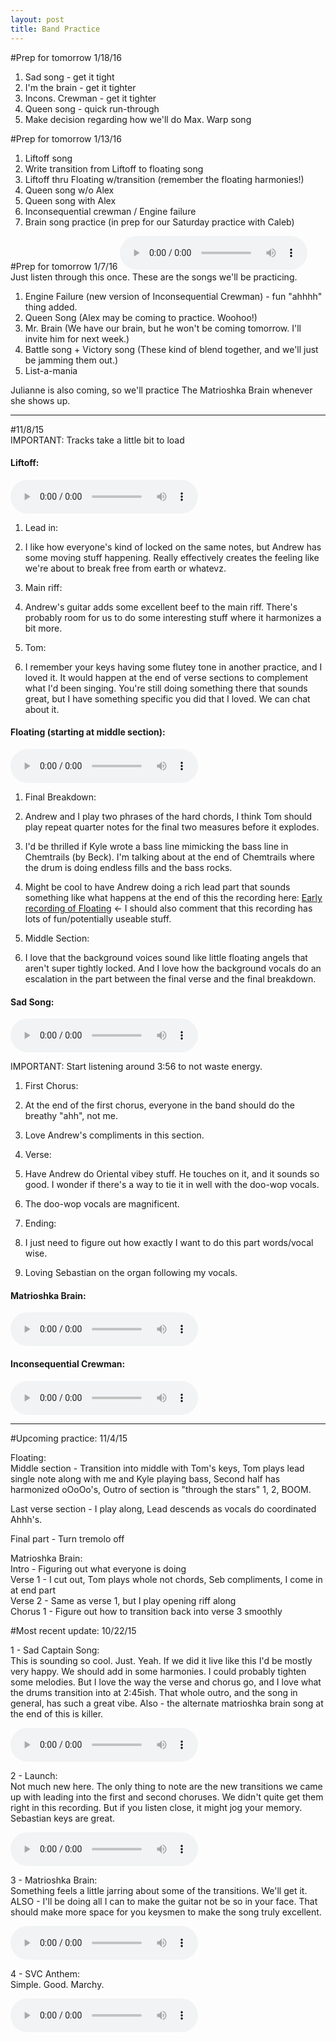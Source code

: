 ```yaml
---
layout: post
title: Band Practice
---
```

#Prep for tomorrow 1/18/16

1. Sad song - get it tight  
2. I'm the brain - get it tighter  
3. Incons. Crewman - get it tighter  
4. Queen song - quick run-through  
5. Make decision regarding how we'll do Max. Warp song  

#Prep for tomorrow 1/13/16

1. Liftoff song  
2. Write transition from Liftoff to floating song  
3. Liftoff thru Floating w/transition (remember the floating harmonies!)    
4. Queen song w/o Alex  
5. Queen song with Alex  
6. Inconsequential crewman / Engine failure  
7. Brain song practice (in prep for our Saturday practice with Caleb)  

#Prep for tomorrow 1/7/16
<audio controls>
<source src="{{ site.baseurl }}/audio/1-7practiceprep.mp3" type="audio/mpeg">
</audio>
Just listen through this once. These are the songs we'll be practicing.

1. Engine Failure (new version of Inconsequential Crewman) - fun "ahhhh" thing added.  
2. Queen Song (Alex may be coming to practice. Woohoo!)  
3. Mr. Brain (We have our brain, but he won't be coming tomorrow. I'll invite him for next week.)  
4. Battle song + Victory song (These kind of blend together, and we'll just be jamming them out.)  
5. List-a-mania  

Julianne is also coming, so we'll practice The Matrioshka Brain whenever she shows up.  


____________________________________________________________________________________
#11/8/15  
IMPORTANT: Tracks take a little bit to load  

#### Liftoff:  
<audio controls>
<source src="{{ site.baseurl }}/audio/114-liftoff.mp3" type="audio/mpeg">
</audio>

1.  Lead in:  
  1. I like how everyone's kind of locked on the same notes, but Andrew has some moving stuff happening. Really effectively creates the feeling like we're about to break free from earth or whatevz.
  
2.  Main riff:  
  1. Andrew's guitar adds some excellent beef to the main riff. There's probably room for us to do some interesting stuff where it harmonizes a bit more.   
  
3. Tom:  
  1. I remember your keys having some flutey tone in another practice, and I loved it. It would happen at the end of verse sections to complement what I'd been singing. You're still doing something there that sounds great, but I have something specific you did that I loved. We can chat about it.  
  


#### Floating (starting at middle section):  
<audio controls>
<source src="{{ site.baseurl }}/audio/114-float-second-half.mp3" type="audio/mpeg">
</audio>

1. Final Breakdown:  
  1. Andrew and I play two phrases of the hard chords, I think Tom should play repeat quarter notes for the final two measures before it explodes.  
  2. I'd be thrilled if Kyle wrote a bass line mimicking the bass line in Chemtrails (by Beck). I'm talking about at the end of Chemtrails where the drum is doing endless fills and the bass rocks.  
  3. Might be cool to have Andrew doing a rich lead part that sounds something like what happens at the end of this the recording here: [Early recording of Floating](http://jaredclarkgay.github.io/svc-matrioshka-brain/All%20Songs/) <- I should also comment that this recording has lots of fun/potentially useable stuff.
  
2. Middle Section:  
  1. I love that the background voices sound like little floating angels that aren't super tightly locked. And I love how the background vocals do an escalation in the part between the final verse and the final breakdown.  

#### Sad Song:
<audio controls>
<source src="{{ site.baseurl }}/audio/114-sadsong.mp3" type="audio/mpeg">
</audio>

IMPORTANT: Start listening around 3:56 to not waste energy.  

1. First Chorus:  
  1. At the end of the first chorus, everyone in the band should do the breathy "ahh", not me.  
  2. Love Andrew's compliments in this section.
  
2. Verse:  
  1. Have Andrew do Oriental vibey stuff. He touches on it, and it sounds so good. I wonder if there's a way to tie it in well with the doo-wop vocals.  
  2. The doo-wop vocals are magnificent.  
  
3. Ending:
  1. I just need to figure out how exactly I want to do this part words/vocal wise.  
  
4. Loving Sebastian on the organ following my vocals.  

#### Matrioshka Brain:
<audio controls>
<source src="{{ site.baseurl }}/audio/114-matbrain.mp3" type="audio/mpeg">
</audio>

#### Inconsequential Crewman:
<audio controls>
<source src="{{ site.baseurl }}/audio/114-ic.mp3" type="audio/mpeg">
</audio>


------------------------------------


#Upcoming practice: 11/4/15  

Floating:  
Middle section - Transition into middle with Tom's keys, Tom plays lead single note along with me and Kyle playing bass, Second half has harmonized oOoOo's, Outro of section is "through the stars" 1, 2, BOOM.  

Last verse section - I play along, Lead descends as vocals do coordinated Ahhh's.  

Final part - Turn tremolo off


Matrioshka Brain:  
Intro - Figuring out what everyone is doing  
Verse 1 - I cut out, Tom plays whole not chords, Seb compliments, I come in at end part  
Verse 2 - Same as verse 1, but I play opening riff along  
Chorus 1 - Figure out how to transition back into verse 3 smoothly


#Most recent update: 10/22/15  

1 - Sad Captain Song:  
This is sounding so cool. Just. Yeah. If we did it live like this I'd be mostly very happy. We should add in some harmonies. I could probably tighten some melodies. But I love the way the verse and chorus go, and I love what the drums transition into at 2:45ish. That whole outro, and the song in general, has such a great vibe. Also - the alternate matrioshka brain song at the end of this is killer.  

<audio controls>
<source src="{{ site.baseurl }}/audio/bp1-sadcaptain.mp3" type="audio/mpeg">
</audio>

2 - Launch:  
Not much new here. The only thing to note are the new transitions we came up with leading into the first and second choruses. We didn't quite get them right in this recording. But if you listen close, it might jog your memory. Sebastian keys are great.

<audio controls>
<source src="{{ site.baseurl }}/audio/bp1-launch.mp3" type="audio/mpeg">
</audio>

3 - Matrioshka Brain:  
Something feels a little jarring about some of the transitions. We'll get it. ALSO - I'll be doing all I can to make the guitar not be so in your face. That should make more space for you keysmen to make the song truly excellent.

<audio controls>
<source src="{{ site.baseurl }}/audio/bp1-matrioshka.mp3" type="audio/mpeg">
</audio>

4 - SVC Anthem:  
Simple. Good. Marchy.  

<audio controls>
<source src="{{ site.baseurl }}/audio/bp1-svc-anthem.mp3" type="audio/mpeg">
</audio>